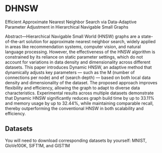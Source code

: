 # DHNSW

Efficient Approximate Nearest Neighbor Search via Data-Adaptive Parameter Adjustment in 
Hierarchical Navigable Small Graphs

Abstract—Hierarchical Navigable Small World (HNSW) graphs are a state-of-the-art solution for approximate nearest neighbor search, widely applied in areas like recommendation systems, computer vision, and natural language processing. However, the effectiveness of the HNSW algorithm is constrained by its reliance on static parameter settings, which do not account for variations in data density and dimensionality across different datasets. This paper introduces Dynamic HNSW, an adaptive method that dynamically adjusts key parameters — such as the M (number of connections per node) and ef (search depth) — based on both local data density and dimensionality of the dataset. The proposed approach improves flexibility and efficiency, allowing the graph to adapt to diverse data characteristics. Experimental results across multiple datasets demonstrate that Dynamic HNSW significantly reduces graph build time by up to 33.11% and memory usage by up to 32.44%, while maintaining comparable recall, thereby outperforming the conventional HNSW in both scalability and efficiency.

## Datasets
You will need to download corresponding datasets by yourself: MNIST, GloVe100K, SIFT1M, and GIST1M
